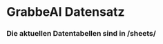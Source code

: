 












































































































































































































































































































































































































































































# GrabbeAI Datensatz





### Die aktuellen Datentabellen sind in /sheets/


